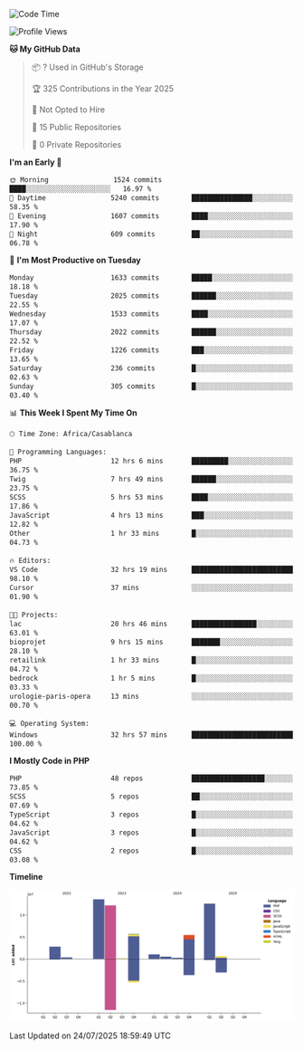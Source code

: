 <!--START_SECTION:waka-->
![Code Time](http://img.shields.io/badge/Code%20Time-6%2C382%20hrs%2022%20mins-blue)

![Profile Views](http://img.shields.io/badge/Profile%20Views-0-blue)

**🐱 My GitHub Data** 

> 📦 ? Used in GitHub's Storage 
 > 
> 🏆 325 Contributions in the Year 2025
 > 
> 🚫 Not Opted to Hire
 > 
> 📜 15 Public Repositories 
 > 
> 🔑 0 Private Repositories 
 > 
**I'm an Early 🐤** 

```text
🌞 Morning                1524 commits        ████░░░░░░░░░░░░░░░░░░░░░   16.97 % 
🌆 Daytime                5240 commits        ███████████████░░░░░░░░░░   58.35 % 
🌃 Evening                1607 commits        ████░░░░░░░░░░░░░░░░░░░░░   17.90 % 
🌙 Night                  609 commits         ██░░░░░░░░░░░░░░░░░░░░░░░   06.78 % 
```
📅 **I'm Most Productive on Tuesday** 

```text
Monday                   1633 commits        █████░░░░░░░░░░░░░░░░░░░░   18.18 % 
Tuesday                  2025 commits        ██████░░░░░░░░░░░░░░░░░░░   22.55 % 
Wednesday                1533 commits        ████░░░░░░░░░░░░░░░░░░░░░   17.07 % 
Thursday                 2022 commits        ██████░░░░░░░░░░░░░░░░░░░   22.52 % 
Friday                   1226 commits        ███░░░░░░░░░░░░░░░░░░░░░░   13.65 % 
Saturday                 236 commits         █░░░░░░░░░░░░░░░░░░░░░░░░   02.63 % 
Sunday                   305 commits         █░░░░░░░░░░░░░░░░░░░░░░░░   03.40 % 
```


📊 **This Week I Spent My Time On** 

```text
🕑︎ Time Zone: Africa/Casablanca

💬 Programming Languages: 
PHP                      12 hrs 6 mins       █████████░░░░░░░░░░░░░░░░   36.75 % 
Twig                     7 hrs 49 mins       ██████░░░░░░░░░░░░░░░░░░░   23.75 % 
SCSS                     5 hrs 53 mins       ████░░░░░░░░░░░░░░░░░░░░░   17.86 % 
JavaScript               4 hrs 13 mins       ███░░░░░░░░░░░░░░░░░░░░░░   12.82 % 
Other                    1 hr 33 mins        █░░░░░░░░░░░░░░░░░░░░░░░░   04.73 % 

🔥 Editors: 
VS Code                  32 hrs 19 mins      █████████████████████████   98.10 % 
Cursor                   37 mins             ░░░░░░░░░░░░░░░░░░░░░░░░░   01.90 % 

🐱‍💻 Projects: 
lac                      20 hrs 46 mins      ████████████████░░░░░░░░░   63.01 % 
bioprojet                9 hrs 15 mins       ███████░░░░░░░░░░░░░░░░░░   28.10 % 
retailink                1 hr 33 mins        █░░░░░░░░░░░░░░░░░░░░░░░░   04.72 % 
bedrock                  1 hr 5 mins         █░░░░░░░░░░░░░░░░░░░░░░░░   03.33 % 
urologie-paris-opera     13 mins             ░░░░░░░░░░░░░░░░░░░░░░░░░   00.70 % 

💻 Operating System: 
Windows                  32 hrs 57 mins      █████████████████████████   100.00 % 
```

**I Mostly Code in PHP** 

```text
PHP                      48 repos            ██████████████████░░░░░░░   73.85 % 
SCSS                     5 repos             ██░░░░░░░░░░░░░░░░░░░░░░░   07.69 % 
TypeScript               3 repos             █░░░░░░░░░░░░░░░░░░░░░░░░   04.62 % 
JavaScript               3 repos             █░░░░░░░░░░░░░░░░░░░░░░░░   04.62 % 
CSS                      2 repos             █░░░░░░░░░░░░░░░░░░░░░░░░   03.08 % 
```



**Timeline**

![Lines of Code chart](https://raw.githubusercontent.com/tahar-elgunaoui/tahar-elgunaoui/main/assets/bar_graph.png)


 Last Updated on 24/07/2025 18:59:49 UTC
<!--END_SECTION:waka-->
